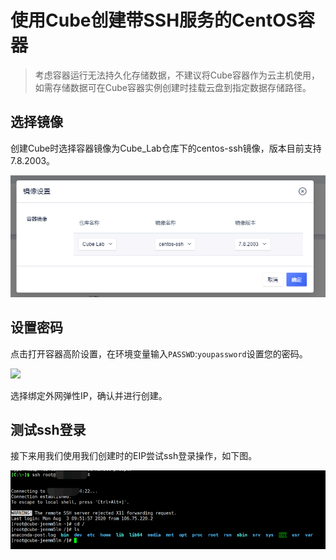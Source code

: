 # 使用Cube创建带SSH服务的CentOS容器

>考虑容器运行无法持久化存储数据，不建议将Cube容器作为云主机使用，如需存储数据可在Cube容器实例创建时挂载云盘到指定数据存储路径。

## 选择镜像

创建Cube时选择容器镜像为Cube_Lab仓库下的centos-ssh镜像，版本目前支持7.8.2003。

![](../images/quickstar/centos-ssh-image.png)

## 设置密码

点击打开容器高阶设置，在环境变量输入`PASSWD`:`youpassword`设置您的密码。

![](centos-ssh-passwd2.png)

选择绑定外网弹性IP，确认并进行创建。

## 测试ssh登录

接下来用我们使用我们创建时的EIP尝试ssh登录操作，如下图。

![](../images/quickstar/centos-ssh-ssh.png)
